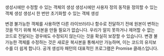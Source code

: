 생성시에만 수정할 수 있는 객체의 생성
생성시에만 사용자 정의 동작을 정의할 수 있는 객체 생성
생성시 한 번만 초기화할 수 있는 객체 생성

변경 불가능한 객체를 사용하면 다른 라이브러리나 함수로 전달하기 전에 원본이 변하는 것을 막기 위해 복사본을 만들 필요가 없습니다.
우리가 알지 못하거나 제어할 수 없는 코드로 전달되는 경우에도 수정되지 않는다는 것을 확실히 보장할 수 있습니다.
변경 불가능한 객체를 수정하는 것은 새로운 복사본을 통해서만 가능하며, 이는 코드의 유지보수를 더 쉽게 합니다.
공개 생성자 패턴의 대표적인 프로그램은 Promise 클래스입니다.
